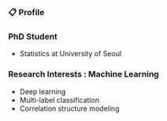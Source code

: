 ### :clipboard: Profile  

### PhD Student 
- Statistics at University of Seoul

### Research Interests : Machine Learning
- Deep learning
- Multi-label classification
- Correlation structure modeling
